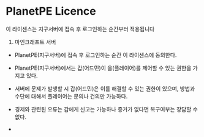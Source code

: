 # PlanetPE Licence

이 라이센스는 지구서버에 접속 후 로그인하는 순간부터 적용됩니다




1. 마인크래프트 서버



- PlanetPE(지구서버)에 접속 후 로그인하는 순간 이 라이센스에 동의한다.

- PlanetPE(지구서버)에서는 갑(어드민)이 을(플레이어)를 제어할 수 있는 권한을 가지고 있다.

- 서버에 문제가 발생할 시 갑(어드민)은 이를 해결할 수 있는 권한이 있으며, 방법과 수단에 대해서 플레이어는 문의나 건의만 가능하다.

- 경제와 관련된 오류는 갑에게 신고는 가능하나 증거가 없다면 복구여부는 장담할 수 없다.

- 
